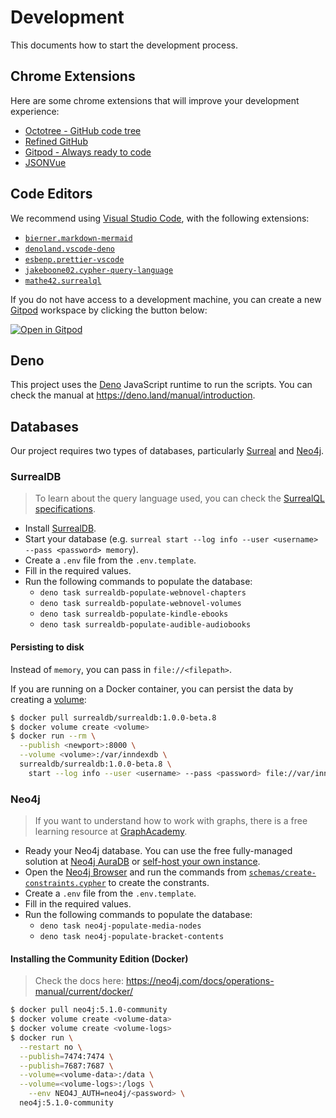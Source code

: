 # Development

This documents how to start the development process.

## Chrome Extensions

Here are some chrome extensions that will improve your development experience:

- [Octotree - GitHub code tree](https://chrome.google.com/webstore/detail/octotree-github-code-tree/bkhaagjahfmjljalopjnoealnfndnagc)
- [Refined GitHub](https://chrome.google.com/webstore/detail/refined-github/hlepfoohegkhhmjieoechaddaejaokhf)
- [Gitpod - Always ready to code](https://chrome.google.com/webstore/detail/gitpod-always-ready-to-co/dodmmooeoklaejobgleioelladacbeki)
- [JSONVue](https://chrome.google.com/webstore/detail/jsonvue/chklaanhfefbnpoihckbnefhakgolnmc)

## Code Editors

We recommend using [Visual Studio Code](https://code.visualstudio.com/), with the following extensions:

- [`bierner.markdown-mermaid`](https://marketplace.visualstudio.com/items?itemName=bierner.markdown-mermaid)
- [`denoland.vscode-deno`](https://marketplace.visualstudio.com/items?itemName=denoland.vscode-deno)
- [`esbenp.prettier-vscode`](https://marketplace.visualstudio.com/items?itemName=esbenp.prettier-vscode)
- [`jakeboone02.cypher-query-language`](https://marketplace.visualstudio.com/items?itemName=jakeboone02.cypher-query-language)
- [`mathe42.surrealql`](https://marketplace.visualstudio.com/items?itemName=mathe42.surrealql)

If you do not have access to a development machine, you can create a new [Gitpod](https://gitpod.io/) workspace by clicking the button below:

[![Open in Gitpod](https://gitpod.io/button/open-in-gitpod.svg)](https://gitpod.io/#https://github.com/wandering-inndex/seed-data)

## Deno

This project uses the [Deno](https://deno.land) JavaScript runtime to run the scripts. You can check the manual at https://deno.land/manual/introduction.

## Databases

Our project requires two types of databases, particularly [Surreal](#surrealdb) and [Neo4j](#neo4j).

### SurrealDB

> To learn about the query language used, you can check the [SurrealQL specifications](https://surrealdb.com/docs/surrealql).

- Install [SurrealDB](https://surrealdb.com/).
- Start your database (e.g. `surreal start --log info --user <username> --pass <password> memory`).
- Create a `.env` file from the `.env.template`.
- Fill in the required values.
- Run the following commands to populate the database:
  - `deno task surrealdb-populate-webnovel-chapters`
  - `deno task surrealdb-populate-webnovel-volumes`
  - `deno task surrealdb-populate-kindle-ebooks`
  - `deno task surrealdb-populate-audible-audiobooks`

#### Persisting to disk

Instead of `memory`, you can pass in `file://<filepath>`.

If you are running on a Docker container, you can persist the data by creating a [volume](https://docs.docker.com/storage/volumes/):

```bash
$ docker pull surrealdb/surrealdb:1.0.0-beta.8
$ docker volume create <volume>
$ docker run --rm \
  --publish <newport>:8000 \
  --volume <volume>:/var/inndexdb \
  surrealdb/surrealdb:1.0.0-beta.8 \
    start --log info --user <username> --pass <password> file://var/inndexdb
```

### Neo4j

> If you want to understand how to work with graphs, there is a free learning resource at [GraphAcademy](https://graphacademy.neo4j.com/).

- Ready your Neo4j database. You can use the free fully-managed solution at [Neo4j AuraDB](https://neo4j.com/cloud/platform/aura-graph-database/) or [self-host your own instance](https://neo4j.com/download-center/#community).
- Open the [Neo4j Browser](https://neo4j.com/developer/neo4j-browser/) and run the commands from [`schemas/create-constraints.cypher`](./schemas/create-constraints.cypher) to create the constrants.
- Create a `.env` file from the `.env.template`.
- Fill in the required values.
- Run the following commands to populate the database:
  - `deno task neo4j-populate-media-nodes`
  - `deno task neo4j-populate-bracket-contents`

#### Installing the Community Edition (Docker)

> Check the docs here: https://neo4j.com/docs/operations-manual/current/docker/

```bash
$ docker pull neo4j:5.1.0-community
$ docker volume create <volume-data>
$ docker volume create <volume-logs>
$ docker run \
  --restart no \
  --publish=7474:7474 \
  --publish=7687:7687 \
  --volume=<volume-data>:/data \
  --volume=<volume-logs>:/logs \
    --env NEO4J_AUTH=neo4j/<password> \
  neo4j:5.1.0-community
```
